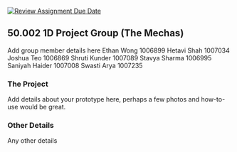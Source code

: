 [![Review Assignment Due Date](https://classroom.github.com/assets/deadline-readme-button-24ddc0f5d75046c5622901739e7c5dd533143b0c8e959d652212380cedb1ea36.svg)](https://classroom.github.com/a/5YTzVbxp)
## 50.002 1D Project Group (The Mechas)

Add group member details here
Ethan Wong 1006899
Hetavi Shah 1007034 ​
Joshua Teo 1006869​
Shruti Kunder 1007089​
Stavya Sharma 1006995
Saniyah Haider 1007008​
Swasti Arya 1007235​

### The Project

Add details about your prototype here, perhaps a few photos and how-to-use would be great.

### Other Details

Any other details
